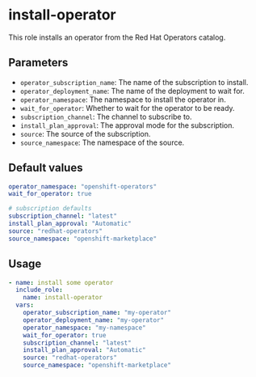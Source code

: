 # install-operator

This role installs an operator from the Red Hat Operators catalog.

## Parameters

- `operator_subscription_name`: The name of the subscription to install.
- `operator_deployment_name`: The name of the deployment to wait for.
- `operator_namespace`: The namespace to install the operator in.
- `wait_for_operator`: Whether to wait for the operator to be ready.
- `subscription_channel`: The channel to subscribe to.
- `install_plan_approval`: The approval mode for the subscription.
- `source`: The source of the subscription.
- `source_namespace`: The namespace of the source.

## Default values

```yaml
operator_namespace: "openshift-operators"
wait_for_operator: true

# subscription defaults
subscription_channel: "latest"
install_plan_approval: "Automatic"
source: "redhat-operators"
source_namespace: "openshift-marketplace"
```

## Usage

```yaml
- name: install some operator
  include_role:
    name: install-operator
  vars:
    operator_subscription_name: "my-operator"
    operator_deployment_name: "my-operator"
    operator_namespace: "my-namespace"
    wait_for_operator: true
    subscription_channel: "latest"
    install_plan_approval: "Automatic"
    source: "redhat-operators"
    source_namespace: "openshift-marketplace"
```

